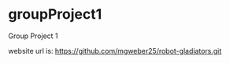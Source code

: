 # groupProject1
Group Project 1

website url is: https://github.com/mgweber25/robot-gladiators.git


